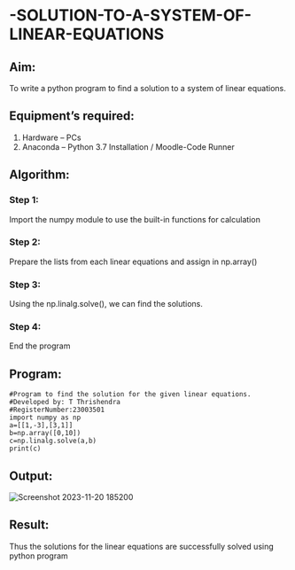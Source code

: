 # -SOLUTION-TO-A-SYSTEM-OF-LINEAR-EQUATIONS
## Aim:
To write a python program to find a solution to a system of linear equations.
## Equipment’s required:
1. 	Hardware – PCs
2. 	Anaconda – Python 3.7 Installation / Moodle-Code Runner
## Algorithm:
### Step 1: 
Import the numpy module to use the built-in functions for calculation
### Step 2: 
Prepare the lists from each linear equations and assign in np.array()
### Step 3: 
Using the np.linalg.solve(), we can find the solutions.
### Step 4: 
End the program
## Program:
```
#Program to find the solution for the given linear equations.
#Developed by: T Thrishendra
#RegisterNumber:23003501
import numpy as np
a=[[1,-3],[3,1]]
b=np.array([0,10])
c=np.linalg.solve(a,b)
print(c)
```
## Output:
![Screenshot 2023-11-20 185200](https://github.com/Thrishendra/-SOLUTION-TO-A-SYSTEM-OF-LINEAR-EQUATIONS/assets/145742464/8fb6adca-9f50-437b-a9a7-477eef49d59e)

## Result: 
Thus the solutions for the linear equations are successfully solved using python program

